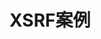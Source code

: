 <!--
 * @Description: 
 * @Date: 2019-08-12 15:29:59
 * @LastEditors: phoebus
 * @LastEditTime: 2019-08-12 15:30:16
 -->
# XSRF案例


